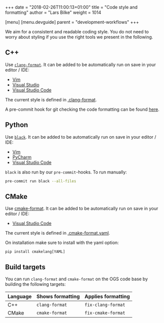 +++
date = "2018-02-26T11:00:13+01:00"
title = "Code style and formatting"
author = "Lars Bilke"
weight = 1014

[menu]
  [menu.devguide]
    parent = "development-workflows"
+++

We aim for a consistent and readable coding style. You do not need to worry about styling if you use the right tools we present in the following.

## C++

Use [`clang-format`](https://clang.llvm.org/docs/ClangFormat.html). It can be added to be automatically run on save in your editor / IDE:

- [Vim](https://github.com/rhysd/vim-clang-format)
- [Visual Studio](https://devblogs.microsoft.com/cppblog/clangformat-support-in-visual-studio-2017-15-7-preview-1/)
- [Visual Studio Code](https://marketplace.visualstudio.com/items?itemName=xaver.clang-format)

The current style is defined in [.clang-format](https://gitlab.opengeosys.org/ogs/ogs/-/blob/master/.clang-format).

A pre-commit hook for git checking the code formatting can be found [here](https://gitlab.opengeosys.org/ogs/ogs-utils/-/tree/master/dev/code-formatting/clang-format-pre-commit-hook).

## Python

Use [`black`](https://black.readthedocs.io/en/stable/). It can be added to be automatically run on save in your editor / IDE:

- [Vim](https://black.readthedocs.io/en/stable/editor_integration.html#vim)
- [PyCharm](https://black.readthedocs.io/en/stable/editor_integration.html#pycharm-intellij-idea)
- [Visual Studio Code](https://code.visualstudio.com/docs/python/editing#_formatting)

`black` is also run by our `pre-commit`-hooks. To run manually:

```bash
pre-commit run black --all-files
```

## CMake

Use [cmake-format](https://cmake-format.readthedocs.io/en/latest/cmake-format.html). It can be added to be automatically run on save in your editor / IDE:

- [Visual Studio Code](https://marketplace.visualstudio.com/items?itemName=cheshirekow.cmake-format)

The current style is defined in [.cmake-format.yaml](https://gitlab.opengeosys.org/ogs/ogs/-/blob/master/.cmake-format.yaml).

On installation make sure to install with the yaml option:

```
pip install cmakelang[YAML]
```

## Build targets

You can run `clang-format` and `cmake-format` on the OGS code base by building the following targets:

| Language | Shows formatting | Applies formatting |
| -------- | ---------------- | ------------------ |
| C++      | `clang-format`   | `fix-clang-format` |
| CMake    | `cmake-format`   | `fix-cmake-format` |
